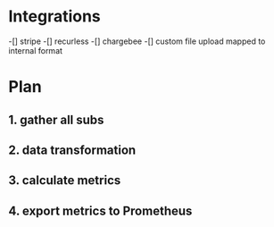 # Integrations
-[] stripe
-[] recurless
-[] chargebee
-[] custom file upload mapped to internal format

# Plan
## 1. gather all subs
## 2. data transformation
## 3. calculate metrics
## 4. export metrics to Prometheus
